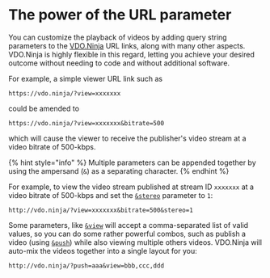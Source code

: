 # The power of the URL parameter

You can customize the playback of videos by adding query string parameters to the [VDO.Ninja](https://vdo.ninja) URL links, along with many other aspects. VDO.Ninja is highly flexible in this regard, letting you achieve your desired outcome without needing to code and without additional software.

For example, a simple viewer URL link such as

```
https://vdo.ninja/?view=xxxxxxx
```

could be amended to

```
https://vdo.ninja/?view=xxxxxxx&bitrate=500
```

which will cause the viewer to receive the publisher's video stream at a video bitrate of 500-kbps.

{% hint style="info" %}
Multiple parameters can be appended together by using the ampersand (`&`) as a separating character.&#x20;
{% endhint %}

For example, to view the video stream published at stream ID `xxxxxxx` at a video bitrate of 500-kbps and set the [`&stereo`](../general-settings/stereo.md) parameter to `1`:

```
http://vdo.ninja/?view=xxxxxxx&bitrate=500&stereo=1
```

Some parameters, like [`&view`](../viewers-settings/view.md) will accept a comma-separated list of valid values, so you can do some rather powerful combos, such as publish a video (using [`&push`](../source-settings/push.md)) while also viewing multiple others videos. VDO.Ninja will auto-mix the videos together into a single layout for you:

```
http://vdo.ninja/?push=aaa&view=bbb,ccc,ddd
```
